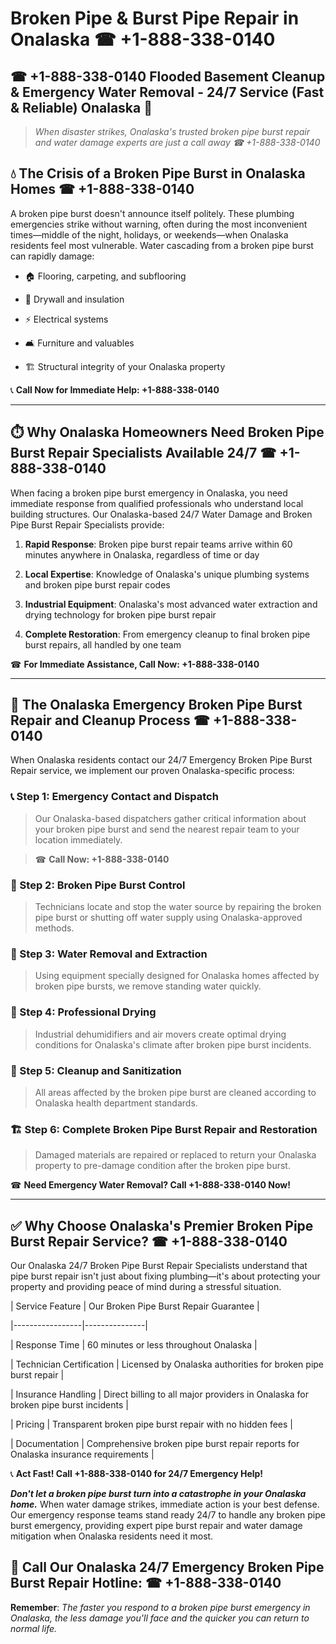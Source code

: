# Broken Pipe & Burst Pipe Repair in Onalaska ☎ +1-888-338-0140  
## ☎ +1-888-338-0140 Flooded Basement Cleanup & Emergency Water Removal - 24/7 Service (Fast & Reliable) Onalaska 🚨  

> *When disaster strikes, Onalaska's trusted broken pipe burst repair and water damage experts are just a call away ☎ +1-888-338-0140*  

## 💧 The Crisis of a Broken Pipe Burst in Onalaska Homes ☎ +1-888-338-0140  

A broken pipe burst doesn't announce itself politely. These plumbing emergencies strike without warning, often during the most inconvenient times—middle of the night, holidays, or weekends—when Onalaska residents feel most vulnerable. Water cascading from a broken pipe burst can rapidly damage:  

* 🏠 Flooring, carpeting, and subflooring  
* 🧱 Drywall and insulation  
* ⚡ Electrical systems  
* 🛋️ Furniture and valuables  
* 🏗️ Structural integrity of your Onalaska property  

📞 **Call Now for Immediate Help: +1-888-338-0140**  

---  

## ⏱️ Why Onalaska Homeowners Need Broken Pipe Burst Repair Specialists Available 24/7 ☎ +1-888-338-0140  

When facing a broken pipe burst emergency in Onalaska, you need immediate response from qualified professionals who understand local building structures. Our Onalaska-based 24/7 Water Damage and Broken Pipe Burst Repair Specialists provide:  

1. **Rapid Response**: Broken pipe burst repair teams arrive within 60 minutes anywhere in Onalaska, regardless of time or day  
2. **Local Expertise**: Knowledge of Onalaska's unique plumbing systems and broken pipe burst repair codes  
3. **Industrial Equipment**: Onalaska's most advanced water extraction and drying technology for broken pipe burst repair  
4. **Complete Restoration**: From emergency cleanup to final broken pipe burst repairs, all handled by one team  

☎ **For Immediate Assistance, Call Now: +1-888-338-0140**  

---  

## 🔧 The Onalaska Emergency Broken Pipe Burst Repair and Cleanup Process ☎ +1-888-338-0140  

When Onalaska residents contact our 24/7 Emergency Broken Pipe Burst Repair service, we implement our proven Onalaska-specific process:  

### 📞 Step 1: Emergency Contact and Dispatch  
> Our Onalaska-based dispatchers gather critical information about your broken pipe burst and send the nearest repair team to your location immediately.  
> ☎ **Call Now: +1-888-338-0140**  

### 🚿 Step 2: Broken Pipe Burst Control  
> Technicians locate and stop the water source by repairing the broken pipe burst or shutting off water supply using Onalaska-approved methods.  

### 🌊 Step 3: Water Removal and Extraction  
> Using equipment specially designed for Onalaska homes affected by broken pipe bursts, we remove standing water quickly.  

### 💨 Step 4: Professional Drying  
> Industrial dehumidifiers and air movers create optimal drying conditions for Onalaska's climate after broken pipe burst incidents.  

### 🧼 Step 5: Cleanup and Sanitization  
> All areas affected by the broken pipe burst are cleaned according to Onalaska health department standards.  

### 🏗️ Step 6: Complete Broken Pipe Burst Repair and Restoration  
> Damaged materials are repaired or replaced to return your Onalaska property to pre-damage condition after the broken pipe burst.  

☎ **Need Emergency Water Removal? Call +1-888-338-0140 Now!**  

---  

## ✅ Why Choose Onalaska's Premier Broken Pipe Burst Repair Service? ☎ +1-888-338-0140  

Our Onalaska 24/7 Broken Pipe Burst Repair Specialists understand that pipe burst repair isn't just about fixing plumbing—it's about protecting your property and providing peace of mind during a stressful situation.  

| Service Feature | Our Broken Pipe Burst Repair Guarantee |  
|-----------------|---------------|  
| Response Time | 60 minutes or less throughout Onalaska |  
| Technician Certification | Licensed by Onalaska authorities for broken pipe burst repair |  
| Insurance Handling | Direct billing to all major providers in Onalaska for broken pipe burst incidents |  
| Pricing | Transparent broken pipe burst repair with no hidden fees |  
| Documentation | Comprehensive broken pipe burst repair reports for Onalaska insurance requirements |  

📞 **Act Fast! Call +1-888-338-0140 for 24/7 Emergency Help!**  

***Don't let a broken pipe burst turn into a catastrophe in your Onalaska home.*** When water damage strikes, immediate action is your best defense. Our emergency response teams stand ready 24/7 to handle any broken pipe burst emergency, providing expert pipe burst repair and water damage mitigation when Onalaska residents need it most.  

## 📱 Call Our Onalaska 24/7 Emergency Broken Pipe Burst Repair Hotline: ☎ +1-888-338-0140  

**Remember**: *The faster you respond to a broken pipe burst emergency in Onalaska, the less damage you'll face and the quicker you can return to normal life.*